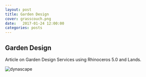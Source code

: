 ```yaml
---
layout: post
title: Garden Design
cover: grasscouch.png
date:   2017-01-24 12:00:00
categories: posts
---
```


## Garden Design


Article on Garden Design Services using Rhinoceros 5.0 and Lands. 

![dynascape](/flex/images/scammon.jpg) 
